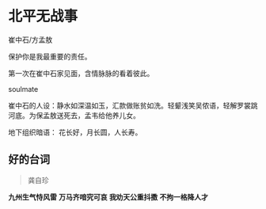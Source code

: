 # 北平无战事

崔中石/方孟敖

保护你是我最重要的责任。

第一次在崔中石家见面，含情脉脉的看着彼此。

soulmate

崔中石的人设：静水如深温如玉，汇款做账贫如洗。轻颦浅笑吴侬语，轻解罗裳跳河底。为保孟敖送死去，孟韦给他养儿女。

地下组织暗语：
花长好，月长圆，人长寿。

## 好的台词

> 龚自珍

**九州生气恃风雷**
**万马齐喑究可哀**
**我劝天公重抖擞**
**不拘一格降人才**